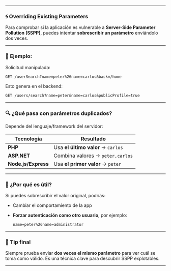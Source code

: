 
---

### 🌀 Overriding Existing Parameters 

Para comprobar si la aplicación es vulnerable a **Server-Side Parameter Pollution (SSPP)**, puedes intentar **sobrescribir un parámetro** enviándolo dos veces.

---

### 🧪 Ejemplo:

Solicitud manipulada:

```
GET /userSearch?name=peter%26name=carlos&back=/home
```

Esto genera en el backend:

```
GET /users/search?name=peter&name=carlos&publicProfile=true
```

---

### 🔍 ¿Qué pasa con parámetros duplicados?

Depende del lenguaje/framework del servidor:

|Tecnología|Resultado|
|---|---|
|**PHP**|Usa **el último valor** → `carlos`|
|**ASP.NET**|Combina valores → `peter,carlos`|
|**Node.js/Express**|Usa **el primer valor** → `peter`|

---

### 🎯 ¿Por qué es útil?

Si puedes sobrescribir el valor original, podrías:

- Cambiar el comportamiento de la app
    
- **Forzar autenticación como otro usuario**, por ejemplo:
    
    ```
    name=peter%26name=administrator
    ```
    

---

### 📌 Tip final

Siempre prueba enviar **dos veces el mismo parámetro** para ver cuál se toma como válido. Es una técnica clave para descubrir SSPP explotables.

---
